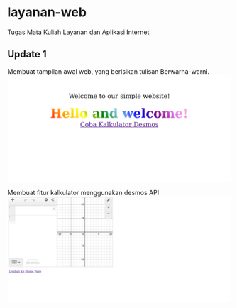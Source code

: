# layanan-web

Tugas Mata Kuliah Layanan dan Aplikasi Internet

## Update 1
Membuat tampilan awal web, yang berisikan tulisan Berwarna-warni.
![Home Page](./images/home_page_v1.png)

Membuat fitur kalkulator menggunakan desmos API
![Kalkulator](./images/kalkulator_v1.png)
